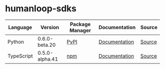 # humanloop-sdks

|Language|Version|Package Manager|Documentation|Source|
|-|-|-|-|-|
|Python|0.6.0-beta.20|[PyPI](https://pypi.org/project/humanloop/0.6.0-beta.20)|[Documentation](https://github.com/humanloop/humanloop-python/blob//README.md)|[Source](https://github.com/humanloop/humanloop-python)|
|TypeScript|0.5.0-alpha.41|[npm](https://www.npmjs.com/package/humanloop/v/0.5.0-alpha.41)|[Documentation](https://github.com/humanloop/humanloop-node/blob//README.md)|[Source](https://github.com/humanloop/humanloop-node)|
